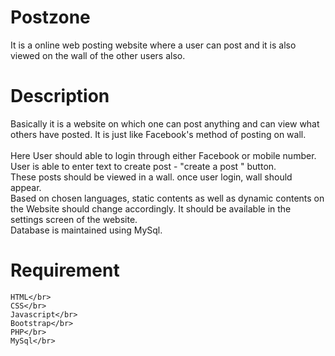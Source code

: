 # Postzone

It is a online web posting website where a user can post and it is also viewed on the wall of the other users also.   

# Description

Basically it is a website on which one can post anything and can view what others have posted. It is just like Facebook's method of posting on wall. 
</br></br>
Here User should able to login through either Facebook or mobile number.</br>
User is able to enter text to create post - "create a post " button.</br>
These posts should be viewed in a wall. once user login, wall should appear.</br>
Based on chosen languages, static contents as well as dynamic contents on the Website should change accordingly. It should be available in the settings screen of the website.</br>
Database is maintained using MySql.</br>

# Requirement

	HTML</br>
	CSS</br>
	Javascript</br>
	Bootstrap</br>
	PHP</br>
	MySql</br>
